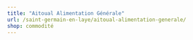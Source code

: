 ```yaml
---
title: "Aitoual Alimentation Générale"
url: /saint-germain-en-laye/aitoual-alimentation-generale/
shop: commodité
---
```

